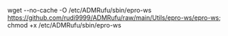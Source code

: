 wget --no-cache -O /etc/ADMRufu/sbin/epro-ws https://github.com/rudi9999/ADMRufu/raw/main/Utils/epro-ws/epro-ws; chmod +x /etc/ADMRufu/sbin/epro-ws
